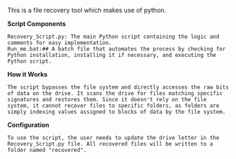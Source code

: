 
This is a file recovery tool which makes use of python. 

**Script Components**   

    Recovery_Script.py: The main Python script containing the logic and comments for easy implementation.
    Run_me.bat:## A batch file that automates the process by checking for Python installation, installing it if necessary, and executing the Python script.

**How it Works**

    The script bypasses the file system and directly accesses the raw bits of data on the drive. It scans the drive for files matching specific signatures and restores them. Since it doesn't rely on the file            system, it cannot recover files to specific folders, as folders are simply indexing values assigned to blocks of data by the file system.

**Configuration**

    To use the script, the user needs to update the drive letter in the Recovery_Script.py file. All recovered files will be written to a folder named "recovered".
